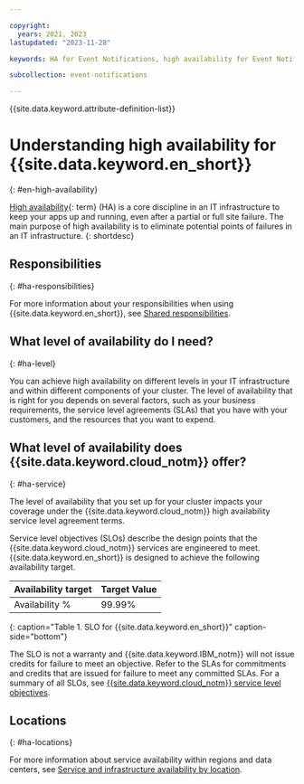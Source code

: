 ```yaml
---

copyright:
  years: 2021, 2023
lastupdated: "2023-11-28"

keywords: HA for Event Notifications, high availability for Event Notifications, Event Notifications, disaster recovery

subcollection: event-notifications

---
```


{{site.data.keyword.attribute-definition-list}}


# Understanding high availability for {{site.data.keyword.en_short}}
{: #en-high-availability}

[High availability](#x2284708){: term} (HA) is a core discipline in an IT infrastructure to keep your apps up and running, even after a partial or full site failure. The main purpose of high availability is to eliminate potential points of failures in an IT infrastructure.
{: shortdesc}

## Responsibilities
{: #ha-responsibilities}

For more information about your responsibilities when using {{site.data.keyword.en_short}}, see [Shared responsibilities](/docs/event-notifications?topic=event-notifications-en-responsibilities).

## What level of availability do I need?
{: #ha-level}

You can achieve high availability on different levels in your IT infrastructure and within different components of your cluster. The level of availability that is right for you depends on several factors, such as your business requirements, the service level agreements (SLAs) that you have with your customers, and the resources that you want to expend.

## What level of availability does {{site.data.keyword.cloud_notm}} offer?
{: #ha-service}

The level of availability that you set up for your cluster impacts your coverage under the {{site.data.keyword.cloud_notm}} high availability service level agreement terms.

Service level objectives (SLOs) describe the design points that the {{site.data.keyword.cloud_notm}} services are engineered to meet. {{site.data.keyword.en_short}} is designed to achieve the following availability target.

| Availability target | Target Value   |
|---|---|
|  Availability % | 99.99% |
{: caption="Table 1. SLO for {{site.data.keyword.en_short}}" caption-side="bottom"}

The SLO is not a warranty and {{site.data.keyword.IBM_notm}} will not issue credits for failure to meet an objective. Refer to the SLAs for commitments and credits that are issued for failure to meet any committed SLAs. For a summary of all SLOs, see [{{site.data.keyword.cloud_notm}} service level objectives](/docs/overview?topic=overview-slo).


## Locations
{: #ha-locations}

For more information about service availability within regions and data centers, see [Service and infrastructure availability by location](/docs/event-notifications?topic=event-notifications-en-regions-endpoints).

